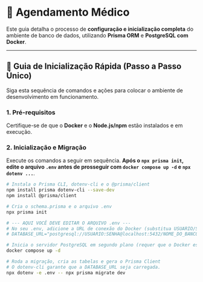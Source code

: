 # 🏥 Agendamento Médico

Este guia detalha o processo de **configuração e inicialização completa** do ambiente de banco de dados, utilizando **Prisma ORM** e **PostgreSQL com Docker**.

---

## 🚀 Guia de Inicialização Rápida (Passo a Passo Único)

Siga esta sequência de comandos e ações para colocar o ambiente de desenvolvimento em funcionamento.

### 1. Pré-requisitos

Certifique-se de que o **Docker** e o **Node.js/npm** estão instalados e em execução.

### 2. Inicialização e Migração

Execute os comandos a seguir em sequência. **Após o `npx prisma init`, edite o arquivo `.env` antes de prosseguir com `docker compose up -d` e `npx dotenv ...`**.

```bash
# Instala o Prisma CLI, dotenv-cli e o @prisma/client
npm install prisma dotenv-cli --save-dev
npm install @prisma/client

# Cria o schema.prisma e o arquivo .env
npx prisma init

# --- AQUI VOCÊ DEVE EDITAR O ARQUIVO .env ---
# No seu .env, adicione a URL de conexão do Docker (substitua USUARIO/SENHA/DB):
# DATABASE_URL="postgresql://USUARIO:SENHA@localhost:5432/NOME_DO_BANCO?schema=public"

# Inicia o servidor PostgreSQL em segundo plano (requer que o Docker esteja ativo)
docker compose up -d

# Roda a migração, cria as tabelas e gera o Prisma Client
# O dotenv-cli garante que a DATABASE_URL seja carregada.
npx dotenv -e .env -- npx prisma migrate dev